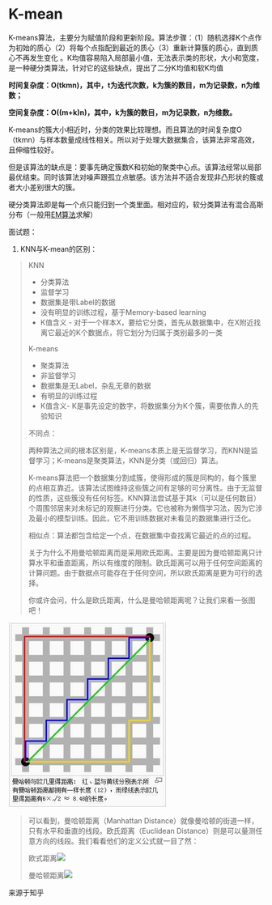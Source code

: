 # K-mean

K-means算法，主要分为赋值阶段和更新阶段。算法步骤：（1）随机选择K个点作为初始的质心（2）将每个点指配到最近的质心（3）重新计算簇的质心，直到质心不再发生变化 。K均值容易陷入局部最小值，无法表示类的形状，大小和宽度，是一种硬分类算法，针对它的这些缺点，提出了二分K均值和软K均值

**时间复杂度：O\(tkmn\)，其中，t为迭代次数，k为簇的数目，m为记录数，n为维数；**

**空间复杂度：O\(\(m+k\)n\)，其中，k为簇的数目，m为记录数，n为维数。**

K-means的簇大小相近时，分类的效果比较理想。而且算法的时间复杂度O（tkmn）与样本数量成线性相关。所以对于处理大数据集合，该算法非常高效，且伸缩性较好。

但是该算法的缺点是：要事先确定簇数K和初始的聚类中心点。该算法经常以局部最优结束。同时该算法对噪声跟孤立点敏感。该方法并不适合发现非凸形状的簇或者大小差别很大的簇。

硬分类算法即是每一个点只能归到一个类里面。相对应的，软分类算法有混合高斯分布（一般用[EM算法](expectation-maximisation.md)求解）

面试题：

1. KNN与K-mean的区别：

> KNN
>
> * 分类算法
> * 监督学习
> * 数据集是带Label的数据
> * 没有明显的训练过程，基于Memory-based learning
> * K值含义 - 对于一个样本X，要给它分类，首先从数据集中，在X附近找离它最近的K个数据点，将它划分为归属于类别最多的一类
>
> K-means
>
> * 聚类算法
> * 非监督学习
> * 数据集是无Label，杂乱无章的数据
> * 有明显的训练过程
> * K值含义- K是事先设定的数字，将数据集分为K个簇，需要依靠人的先验知识
>
> 不同点：
>
> 两种算法之间的根本区别是，K-means本质上是无监督学习，而KNN是监督学习；K-means是聚类算法，KNN是分类（或回归）算法。
>
> K-means算法把一个数据集分割成簇，使得形成的簇是同构的，每个簇里的点相互靠近。该算法试图维持这些簇之间有足够的可分离性。由于无监督的性质，这些簇没有任何标签。KNN算法尝试基于其k（可以是任何数目）个周围邻居来对未标记的观察进行分类。它也被称为懒惰学习法，因为它涉及最小的模型训练。因此，它不用训练数据对未看见的数据集进行泛化。
>
> 相似点：算法都包含给定一个点，在数据集中查找离它最近的点的过程。
>
> 关于为什么不用曼哈顿距离而是采用欧氏距离。主要是因为曼哈顿距离只计算水平和垂直距离，所以有维度的限制。欧氏距离可以用于任何空间距离的计算问题。由于数据点可能存在于任何空间，所以欧氏距离是更为可行的选择。
>
> 你或许会问，什么是欧氏距离，什么是曼哈顿距离呢？让我们来看一张图吧！

![](../../.gitbook/assets/image%20%2836%29.png)

> 可以看到，曼哈顿距离（Manhattan Distance）就像曼哈顿的街道一样，只有水平和垂直的线段。欧氏距离（Euclidean Distance）则是可以量测任意方向的线段。我们看看他们的定义公式就一目了然：
>
> 欧式距离![](https://pic3.zhimg.com/80/v2-cdf0ee4db676d4a492945d18d077ea3a_hd.jpg)
>
> 曼哈顿距离![](https://pic1.zhimg.com/80/v2-4d9356fefb60b165dffc619fa16415bc_hd.jpg)

来源于知乎



